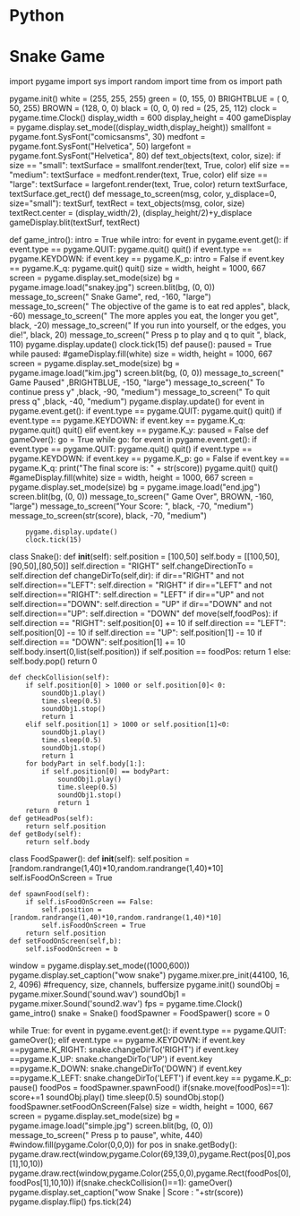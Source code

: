 # Python
# Snake Game
import pygame
import sys
import random
import time
from os import path

pygame.init()
white = (255, 255, 255)
green = (0, 155, 0)
BRIGHTBLUE = (  0,  50, 255)
BROWN      = (128,  0,   0)
black = (0, 0, 0)
red = (25, 25, 112)
clock = pygame.time.Clock()
display_width = 600
display_height = 400
gameDisplay = pygame.display.set_mode((display_width,display_height))
smallfont = pygame.font.SysFont("comicsansms", 30)
medfont = pygame.font.SysFont("Helvetica", 50)
largefont = pygame.font.SysFont("Helvetica", 80)
def text_objects(text, color, size):
	if size == "small":
		textSurface = smallfont.render(text, True, color)
	elif size == "medium":
		textSurface = medfont.render(text, True, color)
	elif size == "large":
		textSurface = largefont.render(text, True, color)
	return textSurface, textSurface.get_rect()
def message_to_screen(msg, color, y_displace=0, size="small"):
	textSurf, textRect = text_objects(msg, color, size)
	textRect.center = (display_width/2), (display_height/2)+y_displace
	gameDisplay.blit(textSurf, textRect)
	
def game_intro():
	intro = True
	while intro:
		for event in pygame.event.get():
			if event.type == pygame.QUIT:
				pygame.quit()
				quit()
			if event.type == pygame.KEYDOWN:
				if event.key == pygame.K_p:
					intro = False
				if event.key == pygame.K_q:
					pygame.quit()
					quit()
		size = width, height = 1000, 667
		screen = pygame.display.set_mode(size)
		bg = pygame.image.load("snakey.jpg")
		screen.blit(bg, (0, 0))
		message_to_screen("                       Snake Game", red, -160, "large")
		message_to_screen("                                            The objective of the game is to eat red apples", black, -60)
		message_to_screen("                                            The more apples you eat, the longer you get", black, -20)
		message_to_screen("                                            If you run into yourself, or the edges, you die!", black, 20)
		message_to_screen("                                                              Press p to play and q to quit                  ", black, 110)
		pygame.display.update()
		clock.tick(15)
def pause():
	paused = True
	while paused:
		#gameDisplay.fill(white)
		size = width, height = 1000, 667
		screen = pygame.display.set_mode(size)
		bg = pygame.image.load("kim.jpg")
		screen.blit(bg, (0, 0))
		message_to_screen("                     Game Paused" ,BRIGHTBLUE, -150, "large")
		message_to_screen("                                   To continue press y" ,black, -90, "medium")
		message_to_screen("                                   To quit press q" ,black, -40, "medium")
		pygame.display.update()
		for event in pygame.event.get():
				if event.type == pygame.QUIT:
					pygame.quit()
					quit()
				if event.type == pygame.KEYDOWN:
					if event.key == pygame.K_q:
						pygame.quit()
						quit()
					elif event.key == pygame.K_y:
						paused = False
def gameOver():
	go = True
	while go:
		for event in pygame.event.get():
			if event.type == pygame.QUIT:
				pygame.quit()
				quit()
			if event.type == pygame.KEYDOWN:
				if event.key == pygame.K_p:
					go = False
				if event.key == pygame.K_q:
					print("The final score is: " + str(score))
					pygame.quit()
					quit()
		#gameDisplay.fill(white)
		size = width, height = 1000, 667
		screen = pygame.display.set_mode(size)
		bg = pygame.image.load("end.jpg")
		screen.blit(bg, (0, 0))
		message_to_screen("                        Game Over", BROWN, -160, "large")
		message_to_screen("Your Score:                       ", black, -70, "medium")
		message_to_screen(str(score), black, -70, "medium")
		
		pygame.display.update()
		clock.tick(15)
class Snake():
	def __init__(self):
		self.position = [100,50]
		self.body = [[100,50],[90,50],[80,50]]
		self.direction = "RIGHT"
		self.changeDirectionTo = self.direction
	def changeDirTo(self,dir):
		if dir=="RIGHT" and not self.direction=="LEFT":
			self.direction = "RIGHT"
		if dir=="LEFT" and not self.direction=="RIGHT":
			self.direction = "LEFT"
		if dir=="UP" and not self.direction=="DOWN":
			self.direction = "UP"
		if dir=="DOWN" and not self.direction=="UP":
			self.direction = "DOWN"
	def move(self,foodPos):
		if self.direction == "RIGHT":
			self.position[0] += 10
		if self.direction == "LEFT":
			self.position[0] -= 10
		if self.direction == "UP":
			self.position[1] -= 10
		if self.direction == "DOWN":
			self.position[1] += 10
		self.body.insert(0,list(self.position))
		if self.position == foodPos:
			return 1
		else:
			self.body.pop()
			return 0

	def checkCollision(self):
		if self.position[0] > 1000 or self.position[0]< 0:
			soundObj1.play()
			time.sleep(0.5)
			soundObj1.stop()
			return 1
		elif self.position[1] > 1000 or self.position[1]<0:
			soundObj1.play()
			time.sleep(0.5)
			soundObj1.stop()
			return 1
		for bodyPart in self.body[1:]:
			if self.position[0] == bodyPart:
				soundObj1.play()
				time.sleep(0.5)
				soundObj1.stop()
				return 1
		return 0
	def getHeadPos(self):
		return self.position
	def getBody(self):
		return self.body
class FoodSpawer():
	def __init__(self):
		self.position = [random.randrange(1,40)*10,random.randrange(1,40)*10]
		self.isFoodOnScreen = True

	def spawnFood(self):
		if self.isFoodOnScreen == False:
			self.position = [random.randrange(1,40)*10,random.randrange(1,40)*10]
			self.isFoodOnScreen = True
		return self.position
	def setFoodOnScreen(self,b):
		self.isFoodOnScreen = b
window = pygame.display.set_mode((1000,600))
pygame.display.set_caption("wow snake")
pygame.mixer.pre_init(44100, 16, 2, 4096) #frequency, size, channels, buffersize
pygame.init()
soundObj = pygame.mixer.Sound('sound.wav')
soundObj1 = pygame.mixer.Sound('sound2.wav')
fps = pygame.time.Clock()
game_intro()
snake = Snake()
foodSpawner = FoodSpawer()
score = 0

while True:
	for event in pygame.event.get():
		if event.type == pygame.QUIT:
			gameOver();
		elif event.type == pygame.KEYDOWN:
			if event.key ==pygame.K_RIGHT:
				snake.changeDirTo('RIGHT')
			if event.key ==pygame.K_UP:
				snake.changeDirTo('UP')	
			if event.key ==pygame.K_DOWN:
				snake.changeDirTo('DOWN')
			if event.key ==pygame.K_LEFT:
				snake.changeDirTo('LEFT')
			if event.key == pygame.K_p:
					pause()
	foodPos = foodSpawner.spawnFood()
	if(snake.move(foodPos)==1):
		score+=1
		soundObj.play()
		time.sleep(0.5)
		soundObj.stop()
		foodSpawner.setFoodOnScreen(False)
	size = width, height = 1000, 667
	screen = pygame.display.set_mode(size)
	bg = pygame.image.load("simple.jpg")
	screen.blit(bg, (0, 0))
	message_to_screen("                                                Press p to pause", white, 440)
	#window.fill(pygame.Color(0,0,0))
	for pos in snake.getBody():
		pygame.draw.rect(window,pygame.Color(69,139,0),pygame.Rect(pos[0],pos[1],10,10))
	pygame.draw.rect(window,pygame.Color(255,0,0),pygame.Rect(foodPos[0],foodPos[1],10,10))
	if(snake.checkCollision()==1):
		gameOver()
	pygame.display.set_caption("wow Snake | Score : "+str(score))
	pygame.display.flip()
	fps.tick(24)
